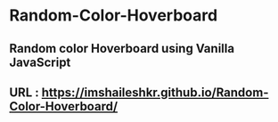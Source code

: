 # Random-Color-Hoverboard
## Random color Hoverboard using Vanilla JavaScript 

## URL :  https://imshaileshkr.github.io/Random-Color-Hoverboard/
